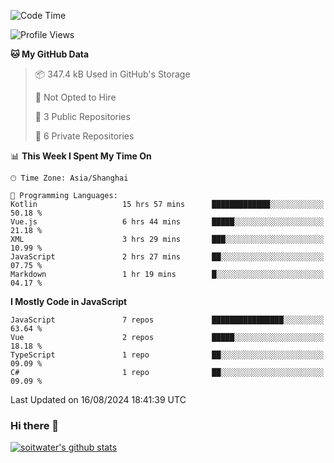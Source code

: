 <!--START_SECTION:waka-->
![Code Time](http://img.shields.io/badge/Code%20Time-3%2C873%20hrs%201%20min-blue)

![Profile Views](http://img.shields.io/badge/Profile%20Views-0-blue)

**🐱 My GitHub Data** 

> 📦 347.4 kB Used in GitHub's Storage 
 > 
> 🚫 Not Opted to Hire
 > 
> 📜 3 Public Repositories 
 > 
> 🔑 6 Private Repositories 
 > 
📊 **This Week I Spent My Time On** 

```text
🕑︎ Time Zone: Asia/Shanghai

💬 Programming Languages: 
Kotlin                   15 hrs 57 mins      █████████████░░░░░░░░░░░░   50.18 % 
Vue.js                   6 hrs 44 mins       █████░░░░░░░░░░░░░░░░░░░░   21.18 % 
XML                      3 hrs 29 mins       ███░░░░░░░░░░░░░░░░░░░░░░   10.99 % 
JavaScript               2 hrs 27 mins       ██░░░░░░░░░░░░░░░░░░░░░░░   07.75 % 
Markdown                 1 hr 19 mins        █░░░░░░░░░░░░░░░░░░░░░░░░   04.17 % 
```

**I Mostly Code in JavaScript** 

```text
JavaScript               7 repos             ████████████████░░░░░░░░░   63.64 % 
Vue                      2 repos             █████░░░░░░░░░░░░░░░░░░░░   18.18 % 
TypeScript               1 repo              ██░░░░░░░░░░░░░░░░░░░░░░░   09.09 % 
C#                       1 repo              ██░░░░░░░░░░░░░░░░░░░░░░░   09.09 % 
```




 Last Updated on 16/08/2024 18:41:39 UTC
<!--END_SECTION:waka-->

### Hi there 👋
[![soitwater's github stats](https://github-readme-stats.vercel.app/api?username=soitwater)](https://github.com/soitwater/github-readme-stats)
